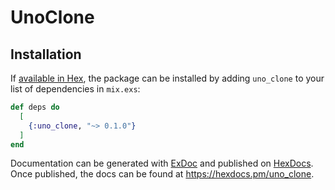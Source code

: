 # UnoClone

## Installation

If [available in Hex](https://hex.pm/docs/publish), the package can be installed
by adding `uno_clone` to your list of dependencies in `mix.exs`:

```elixir
def deps do
  [
    {:uno_clone, "~> 0.1.0"}
  ]
end
```

Documentation can be generated with [ExDoc](https://github.com/elixir-lang/ex_doc)
and published on [HexDocs](https://hexdocs.pm). Once published, the docs can
be found at <https://hexdocs.pm/uno_clone>.
